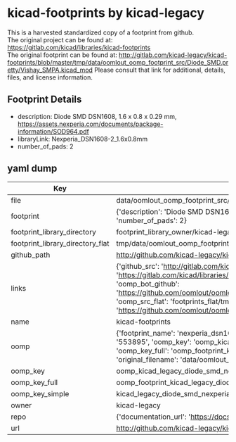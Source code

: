 # kicad-footprints by kicad-legacy  
This is a harvested standardized copy of a footprint from github.  
The original project can be found at:  
https://gitlab.com/kicad/libraries/kicad-footprints  
The original footprint can be found at:
http://gitlab.com/kicad-legacy/kicad-footprints/blob/master/tmp/data/oomlout_oomp_footprint_src/Diode_SMD.pretty/Vishay_SMPA.kicad_mod
Please consult that link for additional, details, files, and license information.  
## Footprint Details
* description: Diode SMD DSN1608, 1.6 x 0.8 x 0.29 mm, https://assets.nexperia.com/documents/package-information/SOD964.pdf  
* libraryLink: Nexperia_DSN1608-2_1.6x0.8mm  
* number_of_pads: 2  
## yaml dump  
| Key | Value |  
| --- | --- |  
| file | data/oomlout_oomp_footprint_src/kicad-footprints/Diode_SMD.pretty/Nexperia_DSN1608-2_1.6x0.8mm.kicad_mod |  
| footprint | {'description': 'Diode SMD DSN1608, 1.6 x 0.8 x 0.29 mm, https://assets.nexperia.com/documents/package-information/SOD964.pdf', 'libraryLink': 'Nexperia_DSN1608-2_1.6x0.8mm', 'number_of_pads': 2} |  
| footprint_library_directory | footprint_library_owner/kicad-legacy_kicad-footprints |  
| footprint_library_directory_flat | tmp/data/oomlout_oomp_footprint_src/footprints_flat/kicad_legacy_diode_smd_nexperia_dsn1608_2_1_6x0_8mm/working |  
| github_path | http://github.com/kicad-legacy/kicad-footprints/blob/master/tmp/data/oomlout_oomp_footprint_src/Diode_SMD.pretty/Nexperia_DSN1608-2_1.6x0.8mm.kicad_mod |  
| links | {'github_src': 'http://gitlab.com/kicad-legacy/kicad-footprints/blob/master/tmp/data/oomlout_oomp_footprint_src/Diode_SMD.pretty/Vishay_SMPA.kicad_mod', 'github_src_repo': 'https://gitlab.com/kicad/libraries/kicad-footprints', 'oomp_bot': 'tmp/data/oomlout_oomp_footprint_src/footprints/kicad_legacy_diode_smd_nexperia_dsn1608_2_1_6x0_8mm/working', 'oomp_bot_github': 'https://github.com/oomlout/oomlout_oomp_footprint_bot/tree/main/tmp/data/oomlout_oomp_footprint_src/footprints/kicad_legacy_diode_smd_nexperia_dsn1608_2_1_6x0_8mm/working', 'oomp_src_flat': 'footprints_flat/tmp/data/oomlout_oomp_footprint_src/footprints_flat/kicad_legacy_diode_smd_nexperia_dsn1608_2_1_6x0_8mm/working', 'oomp_src_flat_github': 'https://github.com/oomlout/oomlout_oomp_footprint_src/tree/main/tmp/data/oomlout_oomp_footprint_src/footprints_flat/kicad_legacy_diode_smd_nexperia_dsn1608_2_1_6x0_8mm/working'} |  
| name | kicad-footprints |  
| oomp | {'footprint_name': 'nexperia_dsn1608_2_1_6x0_8mm', 'library_name': 'diode_smd', 'md5': '553895ca1a76f8f8a1abde233b6c2025', 'md5_10': '553895ca1a', 'md5_5': '55389', 'md5_6': '553895', 'oomp_key': 'oomp_kicad_legacy_diode_smd_nexperia_dsn1608_2_1_6x0_8mm', 'oomp_key_extra': 'oomp_footprint_kicad_legacy_diode_smd_nexperia_dsn1608_2_1_6x0_8mm', 'oomp_key_full': 'oomp_footprint_kicad_legacy_diode_smd_nexperia_dsn1608_2_1_6x0_8mm_553895', 'oomp_key_simple': 'kicad_legacy_diode_smd_nexperia_dsn1608_2_1_6x0_8mm', 'original_filename': 'data/oomlout_oomp_footprint_src/kicad-footprints/Diode_SMD.pretty/Nexperia_DSN1608-2_1.6x0.8mm.kicad_mod', 'owner_name': 'kicad_legacy'} |  
| oomp_key | oomp_kicad_legacy_diode_smd_nexperia_dsn1608_2_1_6x0_8mm |  
| oomp_key_full | oomp_footprint_kicad_legacy_diode_smd_nexperia_dsn1608_2_1_6x0_8mm |  
| oomp_key_simple | kicad_legacy_diode_smd_nexperia_dsn1608_2_1_6x0_8mm |  
| owner | kicad-legacy |  
| repo | {'documentation_url': 'https://docs.github.com/rest/repos/repos#get-a-repository', 'message': 'Not Found'} |  
| url | http://github.com/kicad-legacy/kicad-footprints |  


